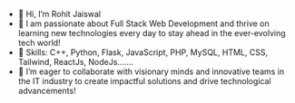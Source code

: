 - 👋 Hi, I’m Rohit Jaiswal
- 👀 I am passionate about Full Stack Web Development and thrive on learning new technologies every day to stay ahead in the ever-evolving tech world!
- 🌱 Skills: C++, Python, Flask, JavaScript, PHP, MySQL, HTML, CSS, Tailwind, ReactJs, NodeJs.......
- 💞️ I’m eager to collaborate with visionary minds and innovative teams in the IT industry to create impactful solutions and drive technological advancements!
<!---
Rohit02Jaiswal/Rohit02Jaiswal is a ✨ special ✨ repository because its `README.md` (this file) appears on your GitHub profile.
You can click the Preview link to take a look at your changes.
--->
